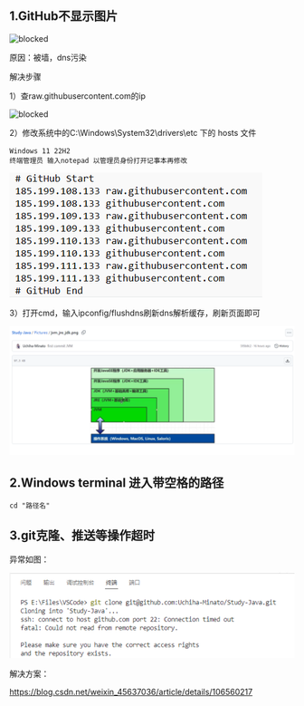 ## 1.GitHub不显示图片

![blocked](./Pictures/墙.png)

原因：被墙，dns污染

解决步骤
    
1）查raw.githubusercontent.com的ip

![blocked](./Pictures/查ip.png)

2）修改系统中的C:\Windows\System32\drivers\etc 下的 hosts 文件

    Windows 11 22H2
    终端管理员 输入notepad 以管理员身份打开记事本再修改

![hosts](./Pictures/修改host.png)

3）打开cmd，输入ipconfig/flushdns刷新dns解析缓存，刷新页面即可

![hosts](./Pictures/修复完成.png)

## 2.Windows terminal 进入带空格的路径

    cd "路径名"

## 3.git克隆、推送等操作超时

异常如图：

![timedout](./Pictures/克隆超时.png)

解决方案：

https://blog.csdn.net/weixin_45637036/article/details/106560217


